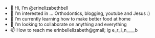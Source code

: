 - 👋 Hi, I’m @erinelizabethbell
- 👀 I’m interested in ... Orthodontics, blogging, youtube and Jesus :)
- 🌱 I’m currently learning how to make better food at home
- 💞️ I’m looking to collaborate on anything and everything 
- 📫 How to reach me erinbellelizabeth@gmail; ig e_r_i_n____b

<!---
erinelizabethbell/erinelizabethbell is a ✨ special ✨ repository because its `README.md` (this file) appears on your GitHub profile.
You can click the Preview link to take a look at your changes.
--->
